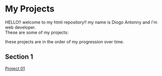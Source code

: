 <h1>My Projects</h1>
<p>HELLO!! welcome to my html repository!! my name is Diogo Antonny and i'm web developer.<br>
These are some of my projects:</p>
<p>these projects are in the order of my progression over time.</p>
<h2>Section 1</h2>
<a href="https://diogojp202.github.io/Html-Css/Desafios/Modulo%201/Desafio%20001/Index.html" target="_blank">Project 01</a>
